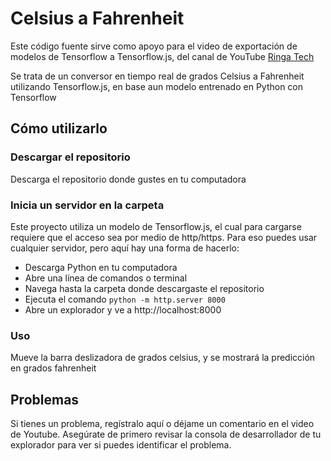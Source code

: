# Celsius a Fahrenheit

Este código fuente sirve como apoyo para el video de exportación de modelos de Tensorflow a Tensorflow.js, del canal de YouTube [Ringa Tech](https://youtube.com/RingaTech)

Se trata de un conversor en tiempo real de grados Celsius a Fahrenheit utilizando Tensorflow.js, en base aun modelo entrenado en Python con Tensorflow

## Cómo utilizarlo

### Descargar el repositorio
Descarga el repositorio donde gustes en tu computadora

### Inicia un servidor en la carpeta
Este proyecto utiliza un modelo de Tensorflow.js, el cual para cargarse requiere que el acceso sea por medio de http/https.
Para eso puedes usar cualquier servidor, pero aquí hay una forma de hacerlo:
- Descarga Python en tu computadora
- Abre una línea de comandos o terminal
- Navega hasta la carpeta donde descargaste el repositorio
- Ejecuta el comando `python -m http.server 8000`
- Abre un explorador y ve a http://localhost:8000
### Uso
Mueve la barra deslizadora de grados celsius, y se mostrará la predicción en grados fahrenheit

## Problemas
Si tienes un problema, regístralo aquí o déjame un comentario en el video de Youtube. Asegúrate de primero revisar la consola de desarrollador de tu explorador para ver si puedes identificar el problema.

